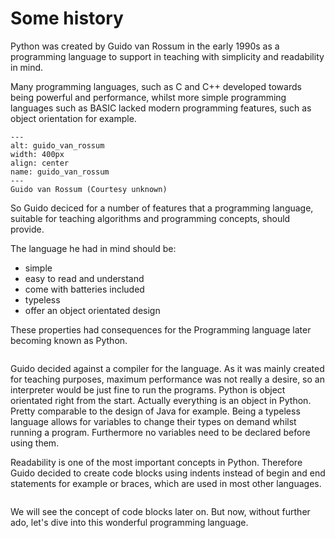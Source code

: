 # Some history

Python was created by Guido van Rossum in the early 1990s as a programming language to support in teaching with simplicity and readability in mind.

Many programming languages, such as C and C++ developed towards being powerful and performance, whilst more simple programming languages such as BASIC lacked modern programming features, such as object orientation for example.

```{figure} images/guido_van_rossum.jpeg
---
alt: guido_van_rossum
width: 400px
align: center
name: guido_van_rossum
---
Guido van Rossum (Courtesy unknown)
```

So Guido deciced for a number of features that a programming language, suitable for teaching algorithms and programming concepts, should provide.

The language he had in mind should be:

- simple
- easy to read and understand
- come with batteries included
- typeless 
- offer an object orientated design

These properties had consequences for the Programming language later becoming known as Python.

```{note} The name for the programming language was derived by Monty Python, not the snake. However in contrast to the name finding, the python is now the logo of the language.
```

Guido decided against a compiler for the language.
As it was mainly created for teaching purposes, maximum performance was not really a desire, so an interpreter would be just fine to run the programs.
Python is object orientated right from the start.
Actually everything is an object in Python.
Pretty comparable to the design of Java for example.
Being a typeless language allows for variables to change their types on demand whilst running a program.
Furthermore no variables need to be declared before using them.

Readability is one of the most important concepts in Python.
Therefore Guido decided to create code blocks using indents instead of begin and end statements for example or braces, which are used in most other languages.

```{note} The concept to use curly braces to define code blocks, which is common in C like languages and Java for example, mainly originates from typesetting costs for books. By using braces, source code can be printed in a very dense manner, which saves quite a lot of space and therefore reduces the number of pages in a book. As a consequence the book would become cheaper in production, which was quite important back in the time where Python was created.
```

We will see the concept of code blocks later on.
But now, without further ado, let's dive into this wonderful programming language.

